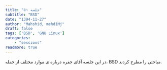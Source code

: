 ```yaml
---
title: "جلسه ۵۱"
subtitle: "BSD"
date: "1394-11-27"
author: "Mahshid, mehdiMj"
draft: false
tags: ['BSD', 'GNU Linux']
categories:
    - "sessions"
readmore: true
---
```

در این جلسه آقای جفره درباره ی موارد مختلف از جمله، BSD مباحثی را مطرح کردند.

<!-- FIXME All these pictures are missing:
[![](/img/a579f68e-fdbb-11e6-86dd-a088b4d860141488289305.8324594.jpg)](img/a579f68e-fdbb-11e6-86dd-a088b4d860141488289305.8324594.jpg)

[![](/img/a579fa26-fdbb-11e6-86dd-a088b4d860141488289305.8325305.jpg)](img/a579fa26-fdbb-11e6-86dd-a088b4d860141488289305.8325305.jpg)

[![](/img/a579fc6a-fdbb-11e6-86dd-a088b4d860141488289305.8325856.jpg)](img/a579fc6a-fdbb-11e6-86dd-a088b4d860141488289305.8325856.jpg)

[![](/img/a579fe72-fdbb-11e6-86dd-a088b4d860141488289305.8326569.jpg)](img/a579fe72-fdbb-11e6-86dd-a088b4d860141488289305.8326569.jpg)

[![](/img/a57a01c4-fdbb-11e6-86dd-a088b4d860141488289305.8327234.jpg)](img/a57a01c4-fdbb-11e6-86dd-a088b4d860141488289305.8327234.jpg)

[![](/img/a57a03cc-fdbb-11e6-86dd-a088b4d860141488289305.8327723.jpg)](img/a57a03cc-fdbb-11e6-86dd-a088b4d860141488289305.8327723.jpg)

[![](/img/a57a05ac-fdbb-11e6-86dd-a088b4d860141488289305.8328195.jpg)](img/a57a05ac-fdbb-11e6-86dd-a088b4d860141488289305.8328195.jpg)
-->
